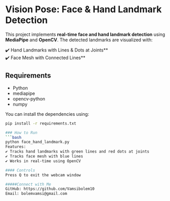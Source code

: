 # Vision Pose: Face & Hand Landmark Detection

This project implements **real-time face and hand landmark detection** using **MediaPipe** and **OpenCV**. The detected landmarks are visualized with:  

 ✔️ Hand Landmarks with Lines & Dots at Joints**  
 ✔️ Face Mesh with Connected Lines**  

## Requirements

- Python
- mediapipe
- opencv-python
- numpy

You can install the dependencies using:

```bash
pip install -r requirements.txt

### How to Run
```bash
python face_hand_landmark.py
Features:
✔️ Tracks hand landmarks with green lines and red dots at joints
✔️ Tracks face mesh with blue lines
✔️ Works in real-time using OpenCV

#### Controls
Press Q to exit the webcam window

#####Connect with Me
GitHub: https://github.com/Vamsibolem10
Email: bolemvamsi@gmail.com
